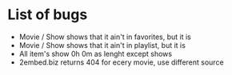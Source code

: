 # List of bugs  
- Movie / Show shows that it ain't in favorites, but it is  
- Movie / Show shows that it ain't in playlist, but it is  
- All item's show 0h 0m as lenght except shows
- 2embed.biz returns 404 for ecery movie, use different source